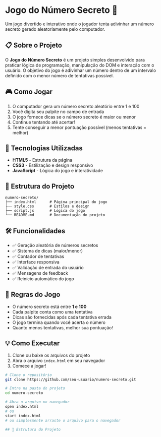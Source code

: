# Jogo do Número Secreto 🎯

Um jogo divertido e interativo onde o jogador tenta adivinhar um número secreto gerado aleatoriamente pelo computador.

## 📋 Sobre o Projeto

O **Jogo do Número Secreto** é um projeto simples desenvolvido para praticar lógica de programação, manipulação do DOM e interação com o usuário. O objetivo do jogo é adivinhar um número dentro de um intervalo definido com o menor número de tentativas possível.

## 🎮 Como Jogar

1. O computador gera um número secreto aleatório entre 1 e 100
2. Você digita seu palpite no campo de entrada
3. O jogo fornece dicas se o número secreto é maior ou menor
4. Continue tentando até acertar!
5. Tente conseguir a menor pontuação possível (menos tentativas = melhor)

## 🚀 Tecnologias Utilizadas

- **HTML5** - Estrutura da página
- **CSS3** - Estilização e design responsivo
- **JavaScript** - Lógica do jogo e interatividade

## 📁 Estrutura do Projeto
```
numero-secreto/
├── index.html      # Página principal do jogo
├── style.css       # Estilos e design
├── script.js       # Lógica do jogo
└── README.md       # Documentação do projeto
```

## 🛠️ Funcionalidades

- ✅ Geração aleatória de números secretos
- ✅ Sistema de dicas (maior/menor)
- ✅ Contador de tentativas
- ✅ Interface responsiva
- ✅ Validação de entrada do usuário
- ✅ Mensagens de feedback
- ✅ Reinício automático do jogo

## 🎯 Regras do Jogo

- O número secreto está entre **1 e 100**
- Cada palpite conta como uma tentativa
- Dicas são fornecidas após cada tentativa errada
- O jogo termina quando você acerta o número
- Quanto menos tentativas, melhor sua pontuação!

## 💡 Como Executar

1. Clone ou baixe os arquivos do projeto
2. Abra o arquivo `index.html` em seu navegador
3. Comece a jogar!

```bash
# Clone o repositório
git clone https://github.com/seu-usuario/numero-secreto.git

# Entre na pasta do projeto
cd numero-secreto

# Abra o arquivo no navegador
open index.html
# ou
start index.html
# ou simplesmente arraste o arquivo para o navegador

## 📁 Estrutura do Projeto

